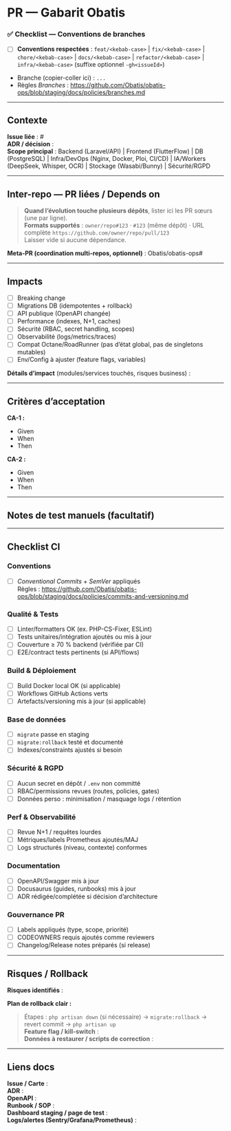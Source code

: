 # PR — Gabarit Obatis

### ✅ Checklist — Conventions de branches

- [ ] **Conventions respectées** :
      `feat/<kebab-case>` | `fix/<kebab-case>` | `chore/<kebab-case>` |
      `docs/<kebab-case>` | `refactor/<kebab-case>` | `infra/<kebab-case>`
      (suffixe optionnel `-gh<issueId>`)
- Branche (copier-coller ici) : `...`
- Règles *Branches* :
  <https://github.com/Obatis/obatis-ops/blob/staging/docs/policies/branches.md>

---

## Contexte

**Issue liée** : #  
**ADR / décision** :  
**Scope principal** : Backend (Laravel/API) | Frontend (FlutterFlow) |
DB (PostgreSQL) | Infra/DevOps (Nginx, Docker, Ploi, CI/CD) |
IA/Workers (DeepSeek, Whisper, OCR) | Stockage (Wasabi/Bunny) | Sécurité/RGPD

---

## Inter-repo — PR liées / Depends on

> **Quand l’évolution touche plusieurs dépôts**, lister ici les PR sœurs (une par ligne).  
> **Formats supportés** : `owner/repo#123` · `#123` (même dépôt) · URL complète `https://github.com/owner/repo/pull/123`  
> Laisser vide si aucune dépendance.

<!-- linked_prs:start -->
<!-- Ajoutez une PR par ligne, ex.:
Obatis/obatis-api#123
Obatis/obatis-app#456
https://github.com/Obatis/obatis-ops/pull/789
-->
<!-- linked_prs:end -->

**Meta-PR (coordination multi-repos, optionnel)** : Obatis/obatis-ops#  

---

## Impacts

- [ ] Breaking change
- [ ] Migrations DB (idempotentes + rollback)
- [ ] API publique (OpenAPI changée)
- [ ] Performance (indexes, N+1, caches)
- [ ] Sécurité (RBAC, secret handling, scopes)
- [ ] Observabilité (logs/metrics/traces)
- [ ] Compat Octane/RoadRunner (pas d’état global, pas de singletons mutables)
- [ ] Env/Config à ajuster (feature flags, variables)

**Détails d’impact** (modules/services touchés, risques business) :

---

## Critères d’acceptation

**CA-1 :**
- Given
- When
- Then

**CA-2 :**
- Given
- When
- Then

---

## Notes de test manuels (facultatif)

---

## Checklist CI

### Conventions

- [ ] *Conventional Commits* + *SemVer* appliqués  
      Règles :
      <https://github.com/Obatis/obatis-ops/blob/staging/docs/policies/commits-and-versioning.md>

### Qualité & Tests

- [ ] Linter/formatters OK (ex. PHP-CS-Fixer, ESLint)
- [ ] Tests unitaires/intégration ajoutés ou mis à jour
- [ ] Couverture ≥ 70 % backend (vérifiée par CI)
- [ ] E2E/contract tests pertinents (si API/flows)

### Build & Déploiement

- [ ] Build Docker local OK (si applicable)
- [ ] Workflows GitHub Actions verts
- [ ] Artefacts/versioning mis à jour (si applicable)

### Base de données

- [ ] `migrate` passe en staging
- [ ] `migrate:rollback` testé et documenté
- [ ] Indexes/constraints ajustés si besoin

### Sécurité & RGPD

- [ ] Aucun secret en dépôt / `.env` non committé
- [ ] RBAC/permissions revues (routes, policies, gates)
- [ ] Données perso : minimisation / masquage logs / rétention

### Perf & Observabilité

- [ ] Revue N+1 / requêtes lourdes
- [ ] Métriques/labels Prometheus ajoutés/MAJ
- [ ] Logs structurés (niveau, contexte) conformes

### Documentation

- [ ] OpenAPI/Swagger mis à jour
- [ ] Docusaurus (guides, runbooks) mis à jour
- [ ] ADR rédigée/complétée si décision d’architecture

### Gouvernance PR

- [ ] Labels appliqués (type, scope, priorité)
- [ ] CODEOWNERS requis ajoutés comme reviewers
- [ ] Changelog/Release notes préparés (si release)

---

## Risques / Rollback

**Risques identifiés** :

**Plan de rollback clair :**  
> Étapes : `php artisan down` (si nécessaire) → `migrate:rollback` →
> revert commit → `php artisan up`  
**Feature flag / kill-switch** :  
**Données à restaurer / scripts de correction** :

---

## Liens docs

**Issue / Carte** :  
**ADR** :  
**OpenAPI** :  
**Runbook / SOP** :  
**Dashboard staging / page de test** :  
**Logs/alertes (Sentry/Grafana/Prometheus)** :
